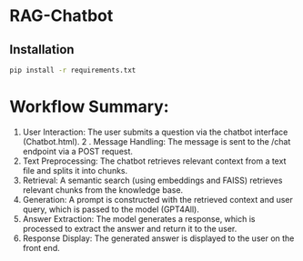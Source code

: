 # RAG-Chatbot


## Installation
```bash
pip install -r requirements.txt
```

# Workflow Summary:
1. User Interaction: The user submits a question via the chatbot interface (Chatbot.html).
2 . Message Handling: The message is sent to the /chat endpoint via a POST request.
3. Text Preprocessing: The chatbot retrieves relevant context from a text file and splits it into chunks.
4. Retrieval: A semantic search (using embeddings and FAISS) retrieves relevant chunks from the knowledge base.
5. Generation: A prompt is constructed with the retrieved context and user query, which is passed to the model (GPT4All).
6. Answer Extraction: The model generates a response, which is processed to extract the answer and return it to the user.
7. Response Display: The generated answer is displayed to the user on the front end.

